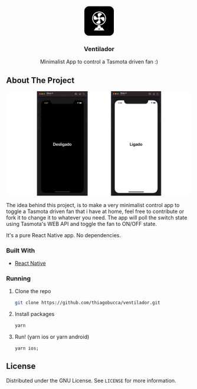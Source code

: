 

<!-- PROJECT LOGO -->
<br />
<p align="center">
  <a href="https://github.com/othneildrew/Best-README-Template">
    <img src="images/appIcon.png" alt="Logo" width="80" height="80">
  </a>

  <h3 align="center">Ventilador</h3>

  <p align="center">
    Minimalist App to control a Tasmota driven fan :)
    <br />
  </p>
</p>


<!-- ABOUT THE PROJECT -->
## About The Project

[![Product Name Screen Shot][product-screenshot]](https://github.com/thiagobucca/ventilador)

The idea behind this project, is to make a very minimalist control app
to toggle a Tasmota driven fan that i have at home, feel free to contribute
or fork it to change it to whatever you need. The app will poll the switch state
using Tasmota's WEB API and toggle the fan to ON/OFF state.

It's a pure React Native app. No dependencies.

### Built With

* [React Native](https://reactnative.dev/)


### Running

1. Clone the repo
   ```sh
   git clone https://github.com/thiagobucca/ventilador.git
   ```
2. Install packages
   ```sh
   yarn
   ```
3. Run! (yarn ios or yarn android)
   ```JS
   yarn ios;
   ```

<!-- LICENSE -->
## License

Distributed under the GNU License. See `LICENSE` for more information.

<!-- MARKDOWN LINKS & IMAGES -->
[product-screenshot]: images/screenshots.png
